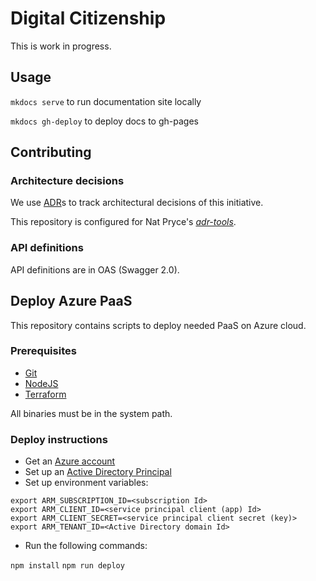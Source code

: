 # Digital Citizenship

This is work in progress.

## Usage

`mkdocs serve` to run documentation site locally

`mkdocs gh-deploy` to deploy docs to gh-pages

## Contributing

### Architecture decisions

We use [ADR](http://thinkrelevance.com/blog/2011/11/15/documenting-architecture-decisions)s to track architectural decisions of this initiative.

This repository is configured for Nat Pryce's [_adr-tools_](https://github.com/npryce/adr-tools).

### API definitions

API definitions are in OAS (Swagger 2.0).

## Deploy Azure PaaS

This repository contains scripts to deploy needed PaaS on Azure cloud.

### Prerequisites

- [Git](https://git-scm.com/)
- [NodeJS](https://nodejs.org/it/)
- [Terraform](https://terraform.io) 

All binaries must be in the system path.

### Deploy instructions

- Get an [Azure account](https://azure.microsoft.com/en-us/free)
- Set up an [Active Directory Principal](https://docs.microsoft.com/en-us/azure/active-directory/develop/active-directory-application-objects)
- Set up environment variables:

```
export ARM_SUBSCRIPTION_ID=<subscription Id>
export ARM_CLIENT_ID=<service principal client (app) Id>
export ARM_CLIENT_SECRET=<service principal client secret (key)>
export ARM_TENANT_ID=<Active Directory domain Id>
```

- Run the following commands:

`npm install`
`npm run deploy`
